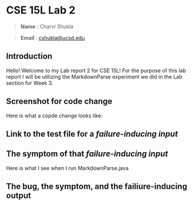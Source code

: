 # CSE 15L Lab 2 

> __Name__ : Charvi Shukla 

> __Email__ : cshukla@ucsd.edu 

## Introduction

Hello! Welcome to my Lab report 2 for CSE 15L! For the purpose of this lab report I will be utilizing the MarkdownParse experiment we did in the Lab section for Week 3. 

## Screenshot for code change

Here is what a copde change looks like:

## Link to the test file for a _failure-inducing input_


## The symptom of that _failure-inducing input_

Here is what I see when I run MarkdownParse.java 

## The **bug**, the **symptom**, and the **failiure-inducing output**